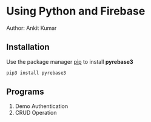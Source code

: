 # Using Python and Firebase

Author: Ankit Kumar

## Installation
Use the package manager [pip](https://pip.pypa.io/en/stable/) to install **pyrebase3**
```bash
pip3 install pyrebase3
```
## Programs
1. Demo Authentication
2. CRUD Operation
